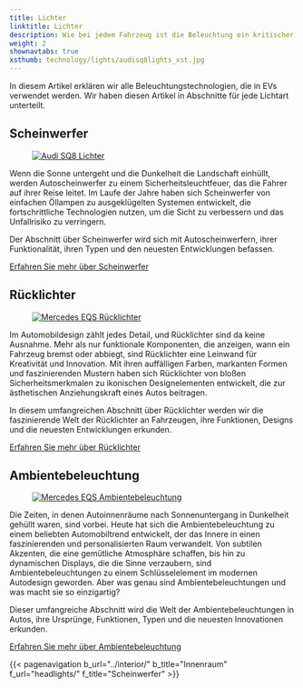 ```yaml
---
title: Lichter
linktitle: Lichter
description: Wie bei jedem Fahrzeug ist die Beleuchtung ein kritischer Bestandteil von EVs, und viele Hersteller haben ihre EVs mit fortschrittlicher Beleuchtungstechnologie ausgestattet.
weight: 2
shownavtabs: true
xsthumb: technology/lights/audisq8lights_xst.jpg
---
```

<!-- markdownlint-disable MD033 -->

In diesem Artikel erklären wir alle Beleuchtungstechnologien, die in EVs verwendet werden. Wir haben diesen Artikel in Abschnitte für jede Lichtart unterteilt.

## Scheinwerfer

<figure>
    <a href="headlights">
    <img src="https://media.evkx.net/multimedia/technology/lights/audisq8lights_st.jpg" alt="Audi SQ8 Lichter" title="Audi SQ8 Lichter" class="img-fluid">
    </a>
</figure>

Wenn die Sonne untergeht und die Dunkelheit die Landschaft einhüllt, werden Autoscheinwerfer zu einem Sicherheitsleuchtfeuer, das die Fahrer auf ihrer Reise leitet. Im Laufe der Jahre haben sich Scheinwerfer von einfachen Öllampen zu ausgeklügelten Systemen entwickelt, die fortschrittliche Technologien nutzen, um die Sicht zu verbessern und das Unfallrisiko zu verringern.

Der Abschnitt über Scheinwerfer wird sich mit Autoscheinwerfern, ihrer Funktionalität, ihren Typen und den neuesten Entwicklungen befassen.

[Erfahren Sie mehr über Scheinwerfer](headlights)

## Rücklichter

<figure>
    <a href="rearlights">
    <img src="https://media.evkx.net/multimedia/technology/lights/rearlights/eqsrearlights_st.jpg" alt="Mercedes EQS Rücklichter" title="Mercedes EQS Rücklichter" class="img-fluid">
    </a>
</figure>

Im Automobildesign zählt jedes Detail, und Rücklichter sind da keine Ausnahme. Mehr als nur funktionale Komponenten, die anzeigen, wann ein Fahrzeug bremst oder abbiegt, sind Rücklichter eine Leinwand für Kreativität und Innovation. Mit ihren auffälligen Farben, markanten Formen und faszinierenden Mustern haben sich Rücklichter von bloßen Sicherheitsmerkmalen zu ikonischen Designelementen entwickelt, die zur ästhetischen Anziehungskraft eines Autos beitragen.

In diesem umfangreichen Abschnitt über Rücklichter werden wir die faszinierende Welt der Rücklichter an Fahrzeugen, ihre Funktionen, Designs und die neuesten Entwicklungen erkunden.

[Erfahren Sie mehr über Rücklichter](rearlights)

## Ambientebeleuchtung

<figure>
    <a href="ambientlighting">
    <img src="https://media.evkx.net/multimedia/technology/lights/ambientlighting/mercedeseqsambientlighting_1_st.jpg" alt="Mercedes EQS Ambientebeleuchtung" title="Mercedes EQS Ambientebeleuchtung" class="img-fluid">
    </a>
</figure>

Die Zeiten, in denen Autoinnenräume nach Sonnenuntergang in Dunkelheit gehüllt waren, sind vorbei. Heute hat sich die Ambientebeleuchtung zu einem beliebten Automobiltrend entwickelt, der das Innere in einen faszinierenden und personalisierten Raum verwandelt. Von subtilen Akzenten, die eine gemütliche Atmosphäre schaffen, bis hin zu dynamischen Displays, die die Sinne verzaubern, sind Ambientebeleuchtungen zu einem Schlüsselelement im modernen Autodesign geworden. Aber was genau sind Ambientebeleuchtungen und was macht sie so einzigartig?

Dieser umfangreiche Abschnitt wird die Welt der Ambientebeleuchtungen in Autos, ihre Ursprünge, Funktionen, Typen und die neuesten Innovationen erkunden.

[Erfahren Sie mehr über Ambientebeleuchtung](ambientlighting)

{{< pagenavigation b_url="../interior/" b_title="Innenraum" f_url="headlights/" f_title="Scheinwerfer" >}}